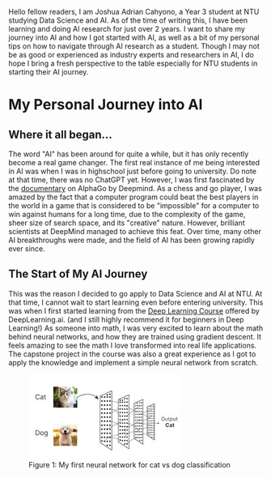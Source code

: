 Hello fellow readers, I am Joshua Adrian Cahyono, a Year 3 student at NTU studying Data Science and AI.
As of the time of writing this, I have been learning and doing AI research for just over 2 years.
I want to share my journey into AI and how I got started with AI, as well as a bit of my personal tips on how to navigate through AI research as a student. Though I may not be as good or experienced as industry experts and researchers in AI, I do hope I bring a fresh perspective to the table especially for NTU students in starting their AI journey.

# My Personal Journey into AI

## Where it all began...
The word "AI" has been around for quite a while, but it has only recently become a real game changer.
The first real instance of me being interested in AI was when I was in highschool just before going to university.
Do note at that time, there was no ChatGPT yet. However, I was first fascinated by the [documentary](https://www.youtube.com/watch?v=WXuK6gekU1Y) on AlphaGo by Deepmind. As a chess and go player, I was amazed by the fact that a computer program could beat the best players in the world in a game that is considered to be "impossible" for a computer to win against humans for a long time, due to the complexity of the game, sheer size of search space, and its "creative" nature. However, brilliant scientists at DeepMind managed to achieve this feat. Over time, many other AI breakthroughs were made, and the field of AI has been growing rapidly ever since.

## The Start of My AI Journey
This was the reason I decided to go apply to Data Science and AI at NTU. At that time, I cannot wait to start learning even before entering university. This was when I first started learning from the [Deep Learning Course](https://www.coursera.org/learn/neural-networks-deep-learning?specialization=deep-learning) offered by DeepLearning.ai. (and I still highly recommend it for beginners in Deep Learning!) As someone into math, I was very excited to learn about the math behind neural networks, and how they are trained using gradient descent. It feels amazing to see the math I love transformed into real life applications. The capstone project in the course was also a great experience as I got to apply the knowledge and implement a simple neural network from scratch.

<figure>
  <img src="../images/cat-vs-dog.jpg" alt="First Capstone Project: Cat vs Dog">
  <figcaption>Figure 1: My first neural network for cat vs dog classification</figcaption>
</figure>
